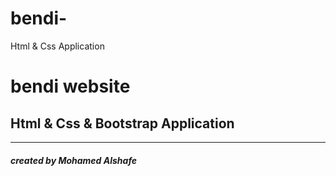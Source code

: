# bendi-
Html  &amp; Css Application 
<h1>bendi website</h1>
<h2>Html & Css  & Bootstrap Application </h2>
<hr>
<h5> created by Mohamed Alshafe</h5>
